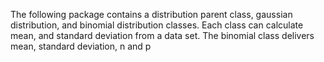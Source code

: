 The following package contains a distribution parent class, gaussian distribution, and binomial distribution classes. 
Each class can calculate mean, and standard deviation from a data set.
The binomial class delivers mean, standard deviation, n and p